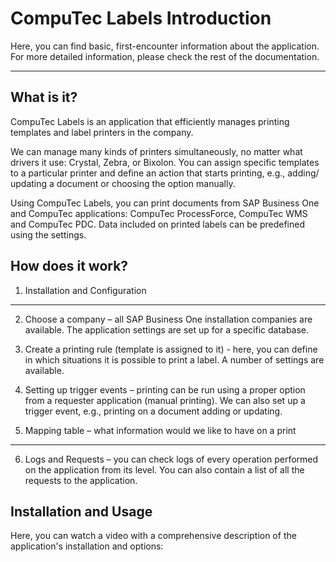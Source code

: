 # CompuTec Labels Introduction

Here, you can find basic, first-encounter information about the application. For more detailed information, please check the rest of the documentation.

---

## What is it?

CompuTec Labels is an application that efficiently manages printing templates and label printers in the company.

We can manage many kinds of printers simultaneously, no matter what drivers it use: Crystal, Zebra, or Bixolon. You can assign specific templates to a particular printer and define an action that starts printing, e.g., adding/ updating a document or choosing the option manually.

Using CompuTec Labels, you can print documents from SAP Business One and CompuTec applications: CompuTec ProcessForce, CompuTec WMS and CompuTec PDC. Data included on printed labels can be predefined using the settings.

## How does it work?

1. Installation and Configuration

---

2. Choose a company – all SAP Business One installation companies are available. The application settings are set up for a specific database.

3. Create a printing rule (template is assigned to it) - here, you can define in which situations it is possible to print a label. A number of settings are available.

4. Setting up trigger events – printing can be run using a proper option from a requester application (manual printing). We can also set up a trigger event, e.g., printing on a document adding or updating.

5. Mapping table – what information would we like to have on a print

---

6. Logs and Requests – you can check logs of every operation performed on the application from its level. You can also contain a list of all the requests to the application.

## Installation and Usage

Here, you can watch a video with a comprehensive description of the application's installation and options:

